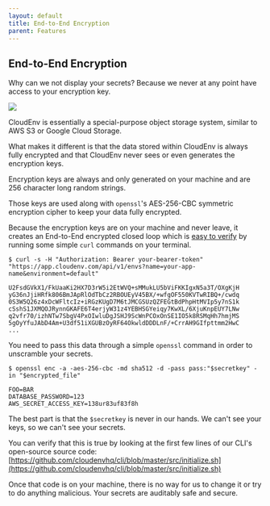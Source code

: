 ```yaml
---
layout: default
title: End-to-End Encryption
parent: Features
---
```


## End-to-End Encryption

Why can we not display your secrets? Because we never at any point have access to your encryption key.

![](https://p30.f1.n0.cdn.getcloudapp.com/items/qGuXvXXv/d7313bae-0879-43ff-ad5e-50ff427e8fb0.jpg?v=a5925db822ef15c3c8ec1ccdff003446)

CloudEnv is essentially a special-purpose object storage system, similar to AWS S3 or Google Cloud Storage.

What makes it different is that the data stored within CloudEnv is always fully encrypted and that CloudEnv never sees or even generates the encryption keys.

Encryption keys are always and only generated on your machine and are 256 character long random strings.

Those keys are used along with `openssl`'s AES-256-CBC symmetric encryption cipher to keep your data fully encrypted.

Because the encryption keys are on your machine and never leave, it creates an End-to-End encrypted closed loop which is [easy to verify](/pages/api/curl.html) by running some simple `curl` commands on your terminal.

```console
$ curl -s -H "Authorization: Bearer your-bearer-token" "https://app.cloudenv.com/api/v1/envs?name=your-app-name&environment=default"

U2FsdGVkX1/FkUaaKi2HX7D3rW5i2EtWVQ+sMMukLU5bViFKKIgxN5a3T/OXgKjH
yG36nJjiHRfk806BmJApRlOdTbCz2RBOUEyV45BX/+wfgOF550KVTwRIBQ+/cwdq
0S3W5Q26z4xDcWFltcIz+iRGzKUgD7M6tJMCGSUzQZFEGtBdPhpHtMVIp5y7nS1k
cSshS1JXMQOJRynnGKAFE6T4erjyW31z4YEBHSGYeiqy7KwXL/6XjuKnpEUY7LNw
q2vfr70/izhNTw7SbgV4PxOIwluDgJSHJ9ScWnPCOxOnSE1IO5k8RSMqHh7hmjMS
5gOyYfuJAbD4Am+U3df51iXGUBzOyRF64OkwldDDDLnF/+CrrAH9GIfpttmm2HwC
...
```

You need to pass this data through a simple `openssl` command in order to unscramble your secrets. 

```console
$ openssl enc -a -aes-256-cbc -md sha512 -d -pass pass:"$secretkey" -in "$encrypted_file"

FOO=BAR
DATABASE_PASSWORD=123
AWS_SECRET_ACCESS_KEY=138ur83uf83f8h
```

The best part is that the `$secretkey` is never in our hands. We can't see your keys, so we can't see your secrets.

You can verify that this is true by looking at the first few lines of our CLI's open-source source code: [https://github.com/cloudenvhq/cli/blob/master/src/initialize.sh](https://github.com/cloudenvhq/cli/blob/master/src/initialize.sh)

Once that code is on your machine, there is no way for us to change it or try to do anything malicious. Your secrets are auditably safe and secure.
